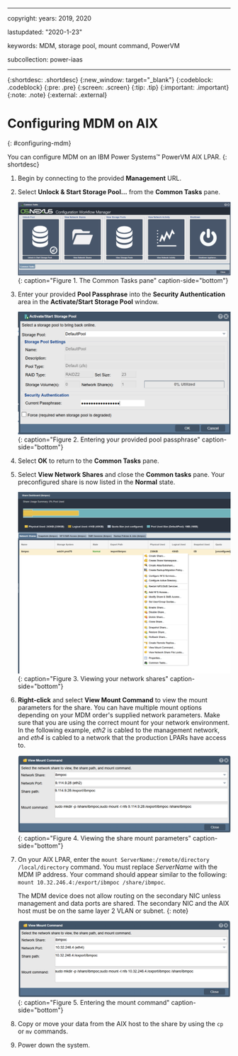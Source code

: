 ﻿---

copyright:
  years: 2019, 2020

lastupdated: "2020-1-23"

keywords: MDM, storage pool, mount command, PowerVM

subcollection: power-iaas

---

{:shortdesc: .shortdesc}
{:new_window: target="_blank"}
{:codeblock: .codeblock}
{:pre: .pre}
{:screen: .screen}
{:tip: .tip}
{:important: .important}
{:note: .note}
{:external: .external}

# Configuring MDM on AIX
{: #configuring-mdm}

You can configure MDM on an IBM Power Systems&trade; PowerVM AIX LPAR.
{: shortdesc}

1. Begin by connecting to the provided **Management** URL.

2. Select **Unlock & Start Storage Pool...** from the **Common Tasks** pane.

    ![The Common Tasks pane](./images/mdm-configuration-window-manager.png "The Common Tasks pane"){: caption="Figure 1. The Common Tasks pane" caption-side="bottom"}

3. Enter your provided **Pool Passphrase** into the **Security Authentication** area in the **Activate/Start Storage Pool** window.

    ![Entering your provided pool passphrase](./images/mdm-activate-start-storage-pool.png "Entering your provided pool passphrase"){: caption="Figure 2. Entering your provided pool passphrase" caption-side="bottom"}

4. Select **OK** to return to the **Common Tasks** pane.

5. Select **View Network Shares** and close the **Common tasks** pane. Your preconfigured share is now listed in the **Normal** state.

    ![Viewing your network shares](./images/mdm-network-shares-tab.png "Viewing your network shares"){: caption="Figure 3. Viewing your network shares" caption-side="bottom"}

6. **Right-click** and select **View Mount Command** to view the mount parameters for the share. You can have multiple mount options depending on your MDM order's supplied network parameters. Make sure that you are using the correct mount for your network environment. In the following example, *eth2* is cabled to the management network, and *eth4* is cabled to a network that the production LPARs have access to.

    ![Viewing the share mount parameters](./images/mdm-view-mount.png "Viewing the share mount parameters"){: caption="Figure 4. Viewing the share mount parameters" caption-side="bottom"}

7. On your AIX LPAR, enter the `mount ServerName:/remote/directory /local/directory` command. You must replace *ServerName* with the MDM IP address. Your command should appear similar to the following: `mount 10.32.246.4:/export/ibmpoc /share/ibmpoc`.

    The MDM device does not allow routing on the secondary NIC unless management and data ports are shared. The secondary NIC and the AIX host must be on the same layer 2 VLAN or subnet.
    {: note}

    ![Entering the mount command](./images/mdm-view-mount-command-ibmpoc.png "Entering the mount command"){: caption="Figure 5. Entering the mount command" caption-side="bottom"}

8. Copy or move your data from the AIX host to the share by using the `cp` or `mv` commands.

9. Power down the system.

